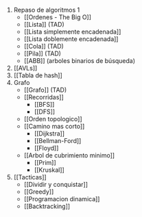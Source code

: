 1) Repaso de algoritmos 1
	- [[Ordenes - The Big O]]
	- [[Lista]] (TAD)
	- [[Lista simplemente encadenada]]
	- [[Lista doblemente encadenada]]
	- [[Cola]] (TAD)
	- [[Pila]] (TAD)
	- [[ABB]] (arboles binarios de búsqueda)
2) [[AVLs]]
3) [[Tabla de hash]]
4) Grafo
	- [[Grafo]] (TAD)
	- [[Recorridas]]
		- [[BFS]]
		- [[DFS]]
	- [[Orden topologico]]
	- [[Camino mas corto]]
		- [[Dijkstra]]
		- [[Bellman-Ford]]
		- [[Floyd]]
	- [[Arbol de cubrimiento minimo]]
		- [[Prim]]
		- [[Kruskal]]
5) [[Tacticas]]
	- [[Dividir y conquistar]]
	- [[Greedy]]
	- [[Programacion dinamica]]
	- [[Backtracking]]